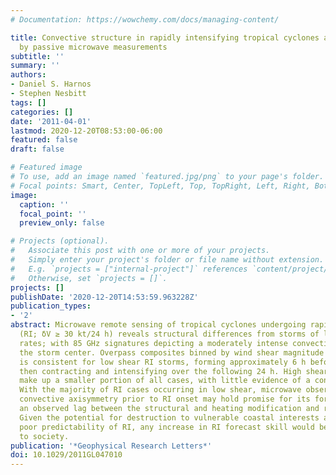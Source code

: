 ```yaml
---
# Documentation: https://wowchemy.com/docs/managing-content/

title: Convective structure in rapidly intensifying tropical cyclones as depicted
  by passive microwave measurements
subtitle: ''
summary: ''
authors:
- Daniel S. Harnos
- Stephen Nesbitt
tags: []
categories: []
date: '2011-04-01'
lastmod: 2020-12-20T08:53:00-06:00
featured: false
draft: false

# Featured image
# To use, add an image named `featured.jpg/png` to your page's folder.
# Focal points: Smart, Center, TopLeft, Top, TopRight, Left, Right, BottomLeft, Bottom, BottomRight.
image:
  caption: ''
  focal_point: ''
  preview_only: false

# Projects (optional).
#   Associate this post with one or more of your projects.
#   Simply enter your project's folder or file name without extension.
#   E.g. `projects = ["internal-project"]` references `content/project/deep-learning/index.md`.
#   Otherwise, set `projects = []`.
projects: []
publishDate: '2020-12-20T14:53:59.963228Z'
publication_types:
- '2'
abstract: Microwave remote sensing of tropical cyclones undergoing rapid intensification
  (RI; δV ≥ 30 kt/24 h) reveals structural differences from storms of lesser intensification
  rates; with 85 GHz signatures depicting a moderately intense convective ring surrounding
  the storm center. Overpass composites binned by wind shear magnitude show the ring
  is consistent for low shear RI storms, forming approximately 6 h before RI begins,
  then contracting and intensifying over the following 24 h. High shear RI events
  make up a smaller portion of all cases, with little evidence of a convective ring.
  With the majority of RI cases occurring in low shear, microwave observations of
  convective axisymmetry prior to RI onset may hold promise for its forecast, with
  an observed lag between the structural and heating modification and resultant intensification.
  Given the potential for destruction to vulnerable coastal interests and the current
  poor predictability of RI, any increase in RI forecast skill would be of great benefit
  to society.
publication: '*Geophysical Research Letters*'
doi: 10.1029/2011GL047010
---
```

